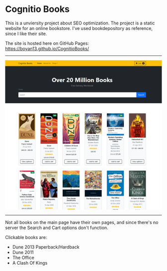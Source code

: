 Cognitio Books
==============

This is a unviersity project about SEO optimization. The project is a static website for an online bookstore. I've used bookdepository as reference, since I like their site. 

The site is hosted here on GitHub Pages: https://boyan13.github.io/CognitioBooks/

___

![Site preview](./assets/readme_preview1.png)

___

Not all books on the main page have their own pages, and since there's no server the Search and Cart options don't function. 

Clickable books are: 
* Dune 2013 Paperback/Hardback
* Dune 2011 
* The Office
* A Clash Of Kings
